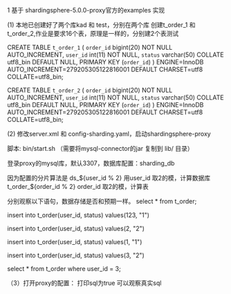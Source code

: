 1 基于 shardingsphere-5.0.0-proxy官方的examples 实现

(1) 本地已创建好了两个库kad 和 test，分别在两个库 创建t_order_1 和  t_order_2,作业是要求16个表，原理是一样的，分别建2个表测试

CREATE TABLE `t_order_1` (
  `order_id` bigint(20) NOT NULL AUTO_INCREMENT,
  `user_id` int(11) NOT NULL,
  `status` varchar(50) COLLATE utf8_bin DEFAULT NULL,
  PRIMARY KEY (`order_id`)
) ENGINE=InnoDB AUTO_INCREMENT=279205305122816001 DEFAULT CHARSET=utf8 COLLATE=utf8_bin;


CREATE TABLE `t_order_2` (
  `order_id` bigint(20) NOT NULL AUTO_INCREMENT,
  `user_id` int(11) NOT NULL,
  `status` varchar(50) COLLATE utf8_bin DEFAULT NULL,
  PRIMARY KEY (`order_id`)
) ENGINE=InnoDB AUTO_INCREMENT=279205305122816001 DEFAULT CHARSET=utf8 COLLATE=utf8_bin;

(2) 修改server.xml 和 config-sharding.yaml，启动shardingsphere-proxy

脚本: bin/start.sh  （需要将mysql-connector的jar 复制到 lib/ 目录）

登录proxy的mysql库，默认3307，数据库配置：sharding_db

因为配置的分片算法是
ds_${user_id % 2}  用user_id 取2的模，计算数据库
t_order_${order_id % 2}  order_id 取2的模，计算表


分别观察以下语句，数据存储是否和预期一样。
select * from t_order;

insert into t_order(user_id, status) values(123, "1")

insert into t_order(user_id, status) values(2, "2")

insert into t_order(user_id, status) values(1, "1")

insert into t_order(user_id, status) values(3, "2")


select * from t_order where user_id = 3;

（3）打开proxy的配置： 打印sql为true
可以观察真实sql